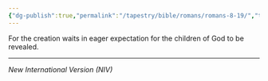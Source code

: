 ```yaml
---
{"dg-publish":true,"permalink":"/tapestry/bible/romans/romans-8-19/","title":"Romans 8:19","hide":true,"tags":["bible-verse","bible-verse"],"dgHomeLink":true,"dgShowLocalGraph":true,"dgEnableSearch":true}
---
```



 For the creation waits in eager expectation for the children of God to be revealed.

---
*New International Version (NIV)*
